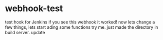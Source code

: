 # webhook-test
test hook for Jenkins
if you see this webhook it worked!
now lets change a few things, lets start ading some functions 
try me.
just made the directory in build server. update
